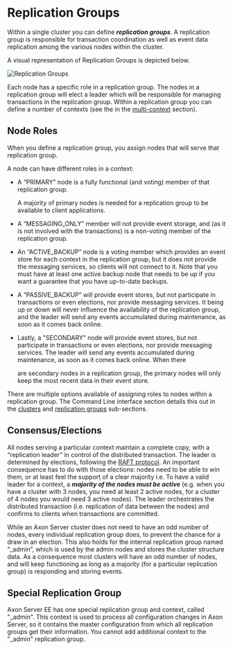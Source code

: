 # Replication Groups

Within a single cluster you can define _**replication groups**_. A replication group is responsible for transaction coordination as well as event data replication among the various nodes within the cluster.

A visual representation of Replication Groups is depicted below.

![Replication Groups](https://github.com/domaincomponents/reference-guide-feature/tree/1927f746917a2f2502557f3d4744568cf9336dde/.gitbook/assets/clusters.jpg)

Each node has a specific role in a replication group. The nodes in a replication group will elect a leader which will be responsible for managing transactions in the replication group. Within a replication group you can define a number of contexts \(see the in the [multi-context](multi-context.md) section\).

## Node Roles

When you define a replication group, you assign nodes that will serve that replication group.

A node can have different roles in a context:

* A “PRIMARY” node is a fully functional \(and voting\) member of that replication group.

  A majority of primary nodes is needed for a replication group to be available to client applications.

* A “MESSAGING\_ONLY” member will not provide event storage, and \(as it is not involved with the transactions\) is a non-voting member of the replication group.
* An “ACTIVE\_BACKUP” node is a voting member which provides an event store for each context in the replication group, but it does not provide the messaging services, so clients will not connect to it. Note that you must have at least one active backup node that needs to be up if you want a guarantee that you have up-to-date backups.
* A “PASSIVE\_BACKUP” will provide event stores, but not participate in transactions or even elections, nor provide messaging services. It being up or down will never influence the availability of the replication group, and the leader will send any events accumulated during maintenance, as soon as it comes back online.
* Lastly, a "SECONDARY" node will provide event stores, but not participate in transactions or even elections, nor provide messaging services. The leader will send any events accumulated during maintenance, as soon as it comes back online. When there

  are secondary nodes in a replication group, the primary nodes will only keep the most recent data in their event store.

There are multiple options available of assigning roles to nodes within a replication group. The Command Line interface section details this out in the [clusters](admin-configuration/command-line-interface.md#cluster-enterprise-edition-only) and [replication groups](admin-configuration/command-line-interface.md#replication-groups-enterprise-edition-only) sub-sections.

## Consensus/Elections

All nodes serving a particular context maintain a complete copy, with a “replication leader” in control of the distributed transaction. The leader is determined by elections, following the [RAFT protocol](https://raft.github.io/). An important consequence has to do with those elections: nodes need to be able to win them, or at least feel the support of a clear majority i.e. To have a valid leader for a context, a _**majority of the nodes must be active**_ \(e.g. when you have a cluster with 3 nodes, you need at least 2 active nodes, for a cluster of 4 nodes you would need 3 active nodes\).‌ The leader orchestrates the distributed transaction \(i.e. replication of data between the nodes\) and confirms to clients when transactions are committed.

While an Axon Server cluster does not need to have an odd number of nodes, every individual replication group does, to prevent the chance for a draw in an election. This also holds for the internal replication group named “\_admin”, which is used by the admin nodes and stores the cluster structure data. As a consequence most clusters will have an odd number of nodes, and will keep functioning as long as a majority \(for a particular replication group\) is responding and storing events.

## Special Replication Group

Axon Server EE has one special replication group and context, called "\_admin". This context is used to process all configuration changes in Axon Server, so it contains the master configuration from which all replication groups get their information.‌ You cannot add additional context to the "\_admin" replication group.

